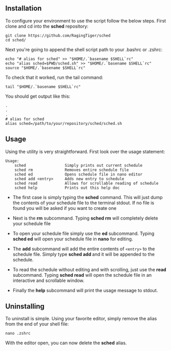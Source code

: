 ## Installation
To configure your environment to use the script follow the below steps. First
clone and cd into the **sched** repository:

```
git clone https://github.com/RagingTiger/sched
cd sched/
```

Next you're going to append the shell script path to your .bashrc or .zshrc:

```
echo "# alias for sched" >> "$HOME/.`basename $SHELL`rc"
echo "alias sched=$PWD/sched.sh" >> "$HOME/.`basename $SHELL`rc"
source "$HOME/.`basename $SHELL`rc"
```

To check that it worked, run the tail command:

```
tail "$HOME/.`basename $SHELL`rc"
```

You should get output like this:

```
.
.
.
# alias for sched
alias sched=/path/to/your/repository/sched/sched.sh
```

## Usage
Using the utility is very straightforward. First look over the usage statement:

```
Usage:
    sched                 Simply prints out current schedule
    sched rm              Removes entire schedule file
    sched ed              Opens schedule file in nano editor
    sched add <entry>     Adds new entry to schedule
    sched read            Allows for scrollable reading of schedule
    sched help            Prints out this help doc
```

 * The first case is simply typing the **sched** command. This will just dump
the contents of your schedule file to the terminal stdout. If no file is found
you will be asked if you want to create one

* Next is the **rm** subcommand. Typing **sched rm** will completely delete your
schedule file

* To open your schedule file simply use the **ed** subcommand. Typing
**sched ed** will open your schedule file in **nano** for editing.

* The **add** subcommand will add the entire contents of ```<entry>``` to the
schedule file. Simply type **sched add <entry>** and it will be appended to
the schedule.

* To read the schedule without editing and with scrolling, just use the **read**
subcommand. Typing **sched read** will open the schedule file in an interactive
and scrollable window.

* Finally the **help** subcommand will print the usage message to stdout.

## Uninstalling
To uninstall is simple. Using your favorite editor, simply remove the alias
from the end of your shell file:

```
nano .zshrc
```

With the editor open, you can now delete the **sched** alias.
